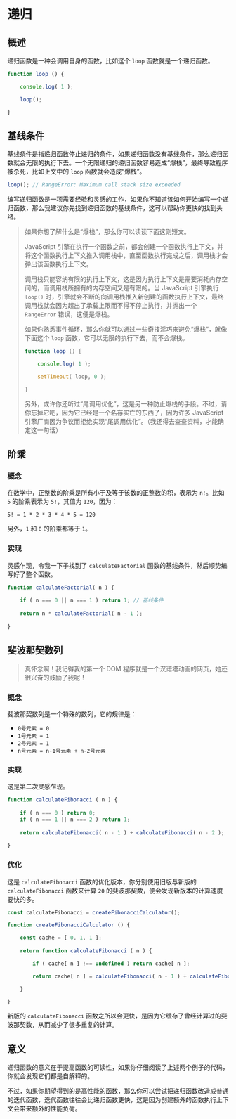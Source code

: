 # 递归

## 概述

递归函数是一种会调用自身的函数，比如这个 `loop` 函数就是一个递归函数。

```js
function loop () {

    console.log( 1 );

    loop();

}
```

## 基线条件

基线条件是指递归函数停止递归的条件，如果递归函数没有基线条件，那么递归函数就会无限的执行下去。一个无限递归的递归函数容易造成“爆栈”，最终导致程序被杀死，比如上文中的 `loop` 函数就会造成“爆栈”。

```js
loop(); // RangeError: Maximum call stack size exceeded
```

编写递归函数是一项需要经验和灵感的工作，如果你不知道该如何开始编写一个递归函数，那么我建议你先找到递归函数的基线条件，这可以帮助你更快的找到头绪。

> 如果你想了解什么是“爆栈”，那么你可以读读下面这则短文。
>
> JavaScript 引擎在执行一个函数之前，都会创建一个函数执行上下文，并将这个函数执行上下文推入调用栈中，直至函数执行完成之后，调用栈才会弹出该函数执行上下文。
>
> 调用栈只能容纳有限的执行上下文，这是因为执行上下文是需要消耗内存空间的，而调用栈所拥有的内存空间又是有限的。当 JavaScript 引擎执行 `loop()` 时，引擎就会不断的向调用栈推入新创建的函数执行上下文，最终调用栈就会因为超出了承载上限而不得不停止执行，并抛出一个 `RangeError` 错误，这便是爆栈。
>
> 如果你熟悉事件循环，那么你就可以通过一些奇技淫巧来避免“爆栈”，就像下面这个 `loop` 函数，它可以无限的执行下去，而不会爆栈。
>
> ```js
> function loop () {
> 
>     console.log( 1 );
> 
>     setTimeout( loop, 0 );
> 
> }
> ```
>
> 另外，或许你还听过“尾调用优化”，这是另一种防止爆栈的手段。不过，请你忘掉它吧，因为它已经是一个名存实亡的东西了，因为许多 JavaScript 引擎厂商因为争议而拒绝实现“尾调用优化”。（我还得去查查资料，才能确定这一句话）

## 阶乘

### 概念

在数学中，正整数的阶乘是所有小于及等于该数的正整数的积，表示为 `n!`。比如 `5` 的阶乘表示为 `5!`，其值为 `120`，因为：

```
5! = 1 * 2 * 3 * 4 * 5 = 120
```

另外，`1` 和 `0` 的阶乘都等于 `1`。

### 实现

灵感乍现，令我一下子找到了 `calculateFactorial` 函数的基线条件，然后顺势编写好了整个函数。

```js
function calculateFactorial( n ) {
    
    if ( n === 0 || n === 1 ) return 1; // 基线条件
    
    return n * calculateFactorial( n - 1 );
    
}
```

## 斐波那契数列

> 真怀念啊！我记得我的第一个 DOM 程序就是一个汉诺塔动画的网页，她还很兴奋的鼓励了我呢！

### 概念

斐波那契数列是一个特殊的数列，它的规律是：

- `0号元素 = 0`
- `1号元素 = 1`
- `2号元素 = 1`
- `n号元素 = n-1号元素 + n-2号元素`

### 实现

这是第二次灵感乍现。

```js
function calculateFibonacci ( n ) {
    
    if ( n === 0 ) return 0;
    if ( n === 1 || n === 2 ) return 1;
    
    return calculateFibonacci( n - 1 ) + calculateFibonacci( n - 2 );
    
}
```

### 优化

这是 `calculateFibonacci` 函数的优化版本，你分别使用旧版与新版的 `calculateFibonacci` 函数来计算 `20` 的斐波那契数，便会发现新版本的计算速度要快的多。

```js
const calculateFibonacci = createFibonacciCalculator();

function createFibonacciCalculator () {

    const cache = [ 0, 1, 1 ];
    
    return function calculateFibonacci ( n ) {

        if ( cache[ n ] !== undefined ) return cache[ n ];

        return cache[ n ] = calculateFibonacci( n - 1 ) + calculateFibonacci( n - 2 );

    }

}
```

新版的 `calculateFibonacci` 函数之所以会更快，是因为它缓存了曾经计算过的斐波那契数，从而减少了很多重复的计算。

## 意义

递归函数的意义在于提高函数的可读性，如果你仔细阅读了上述两个例子的代码，你就会发现它们都是自解释的。

不过，如果你期望得到的是高性能的函数，那么你可以尝试把递归函数改造成普通的迭代函数，迭代函数往往会比递归函数更快，这是因为创建额外的函数执行上下文会带来额外的性能负荷。